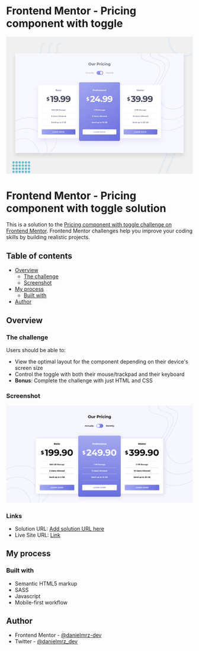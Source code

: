 # Frontend Mentor - Pricing component with toggle

![Design preview for the Pricing component with toggle coding challenge](./design/desktop-preview.jpg)

# Frontend Mentor - Pricing component with toggle solution

This is a solution to the [Pricing component with toggle challenge on Frontend Mentor](https://www.frontendmentor.io/challenges/pricing-component-with-toggle-8vPwRMIC). Frontend Mentor challenges help you improve your coding skills by building realistic projects. 

## Table of contents

- [Overview](#overview)
  - [The challenge](#the-challenge)
  - [Screenshot](#screenshot)
- [My process](#my-process)
  - [Built with](#built-with)
- [Author](#author)

## Overview

### The challenge

Users should be able to:

- View the optimal layout for the component depending on their device's screen size
- Control the toggle with both their mouse/trackpad and their keyboard
- **Bonus**: Complete the challenge with just HTML and CSS

### Screenshot

![](images/screenshot.png)

### Links

- Solution URL: [Add solution URL here](https://your-solution-url.com)
- Live Site URL: [Link](https://danielmrz-dev.github.io/pricing-component-with-toggle/)

## My process

### Built with

- Semantic HTML5 markup
- SASS
- Javascript
- Mobile-first workflow

## Author

- Frontend Mentor - [@danielmrz-dev](https://www.frontendmentor.io/profile/danielmrz-dev)
- Twitter - [@danielmrz_dev](https://www.twitter.com/danielmrz_dev)
